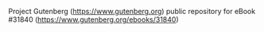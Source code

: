 Project Gutenberg (https://www.gutenberg.org) public repository for eBook #31840 (https://www.gutenberg.org/ebooks/31840)
